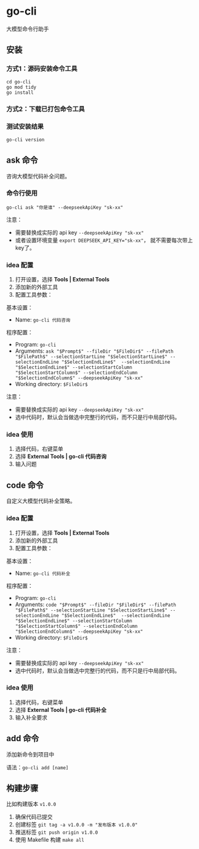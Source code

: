 # go-cli

大模型命令行助手

## 安装

### 方式1：源码安装命令工具

```
cd go-cli
go mod tidy
go install
```

### 方式2：下载已打包命令工具

### 测试安装结果

```bash
go-cli version
```

## ask 命令

咨询大模型代码补全问题。

### 命令行使用

```
go-cli ask "你是谁" --deepseekApiKey "sk-xx"
```

注意：
- 需要替换成实际的 api key `--deepseekApiKey "sk-xx"`
- 或者设置环境变量 `export DEEPSEEK_API_KEY="sk-xx"`， 就不需要每次带上key了。

### idea 配置

1. 打开设置，选择 **Tools | External Tools**
2. 添加新的外部工具
3. 配置工具参数：

基本设置：
- Name: `go-cli 代码咨询`

程序配置：
- Program: `go-cli`
- Arguments: `ask "$Prompt$" --fileDir "$FileDir$" --filePath "$FilePath$" --selectionStartLine "$SelectionStartLine$" --selectionEndLine "$SelectionEndLine$"  --selectionEndLine "$SelectionEndLine$" --selectionStartColumn "$SelectionStartColumn$" --selectionEndColumn "$SelectionEndColumn$" --deepseekApiKey "sk-xx"`
- Working directory: `$FileDir$`

注意：
- 需要替换成实际的 api key `--deepseekApiKey "sk-xx"`
- 选中代码时，默认会当做选中完整行的代码，而不只是行中局部代码。

### idea 使用

1. 选择代码，右键菜单
2. 选择 **External Tools | go-cli 代码咨询**
3. 输入问题


## code 命令

自定义大模型代码补全策略。

### idea 配置

1. 打开设置，选择 **Tools | External Tools**
2. 添加新的外部工具
3. 配置工具参数：

基本设置：
- Name: `go-cli 代码补全`

程序配置：
- Program: `go-cli`
- Arguments: `code "$Prompt$" --fileDir "$FileDir$" --filePath "$FilePath$" --selectionStartLine "$SelectionStartLine$" --selectionEndLine "$SelectionEndLine$"  --selectionEndLine "$SelectionEndLine$" --selectionStartColumn "$SelectionStartColumn$" --selectionEndColumn "$SelectionEndColumn$" --deepseekApiKey "sk-xx"`
- Working directory: `$FileDir$`

注意：
- 需要替换成实际的 api key `--deepseekApiKey "sk-xx"`
- 选中代码时，默认会当做选中完整行的代码，而不只是行中局部代码。

### idea 使用

1. 选择代码，右键菜单
2. 选择 **External Tools | go-cli 代码补全**
3. 输入补全要求

## add 命令

添加新命令到项目中

语法：`go-cli add [name]`

## 构建步骤

比如构建版本 `v1.0.0`

1. 确保代码已提交
2. 创建标签 `git tag -a v1.0.0 -m "发布版本 v1.0.0"`
3. 推送标签 `git push origin v1.0.0`
4. 使用 Makefile 构建 `make all`
